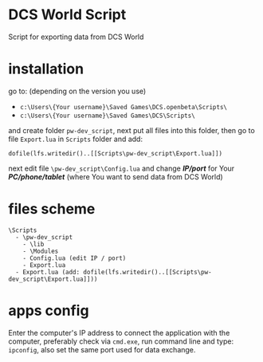 # DCS World Script

Script for exporting data from DCS World

# installation

go to: (depending on the version you use)
* `c:\Users\{Your username}\Saved Games\DCS.openbeta\Scripts\` 
* `c:\Users\{Your username}\Saved Games\DCS\Scripts\`


and create folder `pw-dev_script`, next put all files into this folder,
then go to file `Export.lua` in `Scripts` folder and add:

`dofile(lfs.writedir()..[[Scripts\pw-dev_script\Export.lua]])`

next edit file `\pw-dev_script\Config.lua` and change ***IP/port*** for Your ***PC/phone/tablet*** (where You want to send data from DCS World)

# files scheme

```
\Scripts
  - \pw-dev_script
    - \lib
    - \Modules
    - Config.lua (edit IP / port)
    - Export.lua
  - Export.lua (add: dofile(lfs.writedir()..[[Scripts\pw-dev_script\Export.lua]]))
  ```

# apps config

Enter the computer's IP address to connect the application with the computer, preferably check via `cmd.exe`, run command line and type: `ipconfig`, also set the same port used for data exchange.